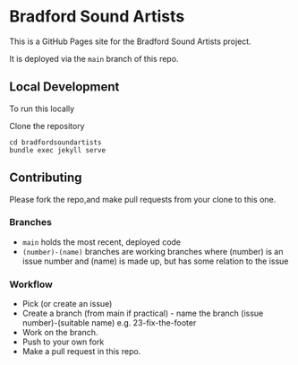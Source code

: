# Bradford Sound Artists

This is a GitHub Pages site for the Bradford Sound Artists project.

It is deployed via the `main` branch of this repo.

## Local Development
To run this locally

Clone the repository
 
	cd bradfordsoundartists
	bundle exec jekyll serve
	
## Contributing

Please fork the repo,and make pull requests from your clone to this one.

### Branches

- `main` holds the most recent, deployed code
- `(number)-(name)` branches are working branches where (number) is an issue number and (name) is made up, but has some relation to the issue

### Workflow

* Pick (or create an issue)
* Create a branch (from main if practical) - name the branch (issue number)-(suitable name) e.g. 23-fix-the-footer
* Work on the branch. 
* Push to your own fork
* Make a pull request in this repo.

